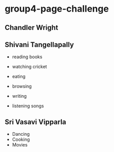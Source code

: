 # group4-page-challenge


## Chandler Wright 






## Shivani Tangellapally

 * reading books
 
 * watching cricket
 
 * eating
 
 * browsing
 
 * writing
 
 * listening songs






## Sri Vasavi Vipparla

* Dancing
* Cooking
* Movies
